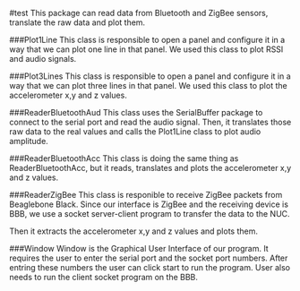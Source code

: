 #test
This package can read data from Bluetooth and ZigBee sensors, translate the raw data and plot them.

###Plot1Line
This class is responsible to open a panel and configure it in a way that we can plot one line in that panel.
We used this class to plot RSSI and audio signals.

###Plot3Lines
This class is responsible to open a panel and configure it in a way that we can plot three lines in that panel.
We used this class to plot the accelerometer x,y and z values.

###ReaderBluetoothAud
This class uses the SerialBuffer package to connect to the serial port and read the audio signal. Then, it translates those raw data to the real values and calls the Plot1Line class to plot audio amplitude.

###ReaderBluetoothAcc
This class is doing the same thing as ReaderBluetoothAcc, but it reads, translates and plots the accelerometer x,y and z values.

###ReaderZigBee
This class is responible to receive ZigBee packets from Beaglebone Black. Since our interface is ZigBee and the receiving device is BBB, we use a socket server-client program to transfer the data to the NUC.

Then it extracts the accelerometer x,y and z values and plots them.

###Window
Window is the Graphical User Interface of our program. It requires the user to enter the serial port and the socket port numbers. After entring these numbers the user can click start to run the program. User also needs to run the client socket program on the BBB.
